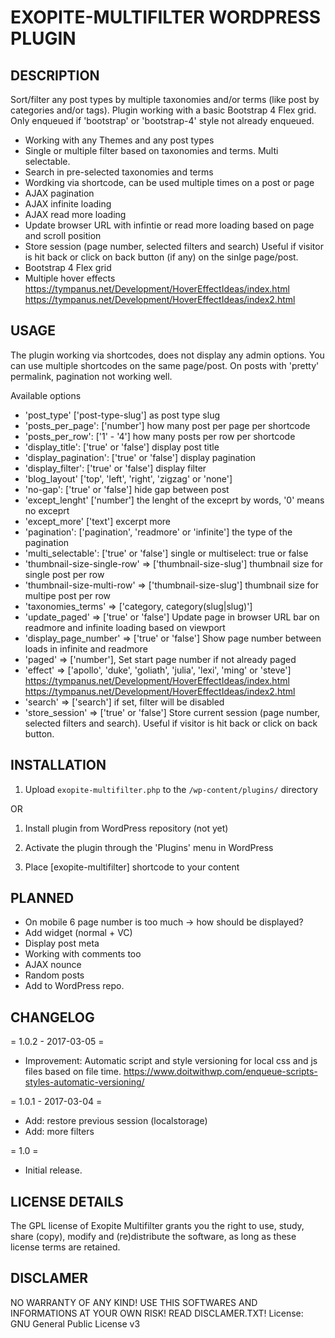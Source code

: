 # EXOPITE-MULTIFILTER WORDPRESS PLUGIN

DESCRIPTION
-----------

Sort/filter any post types by multiple taxonomies and/or terms (like post by categories and/or tags).
Plugin working with a basic Bootstrap 4 Flex grid. Only enqueued if 'bootstrap' or 'bootstrap-4' style not already enqueued.

* Working with any Themes and any post types
* Single or multiple filter based on taxonomies and terms. Multi selectable.
* Search in pre-selected taxonomies and terms
* Wordking via shortcode, can be used multiple times on a post or page
* AJAX pagination
* AJAX infinite loading
* AJAX read more loading
* Update browser URL with infintie or read more loading based on page and scroll position
* Store session (page number, selected filters and search) Useful if visitor is hit back or click on back button (if any) on the sinlge page/post.
* Bootstrap 4 Flex grid
* Multiple hover effects
https://tympanus.net/Development/HoverEffectIdeas/index.html
https://tympanus.net/Development/HoverEffectIdeas/index2.html


USAGE
-----

The plugin working via shortcodes, does not display any admin options.
You can use multiple shortcodes on the same page/post. On posts with 'pretty' permalink, pagination not working well.

Available options
* 'post_type' ['post-type-slug'] as post type slug
* 'posts_per_page': ['number'] how many post per page per shortcode
* 'posts_per_row': ['1' - '4'] how many posts per row per shortcode
* 'display_title': ['true' or 'false'] display post title
* 'display_pagination': ['true' or 'false'] display pagination
* 'display_filter': ['true' or 'false'] display filter
* 'blog_layout' ['top', 'left', 'right', 'zigzag' or 'none']
* 'no-gap': ['true' or 'false'] hide gap between post
* 'except_lenght' ['number'] the lenght of the exceprt by words, '0' means no exceprt
* 'except_more' ['text'] excerpt more
* 'pagination': ['pagination', 'readmore' or 'infinite'] the type of the pagination
* 'multi_selectable': ['true' or 'false'] single or multiselect: true or false
* 'thumbnail-size-single-row' => ['thumbnail-size-slug'] thumbnail size for single post per row
* 'thumbnail-size-multi-row'  => ['thumbnail-size-slug'] thumbnail size for multipe post per row
* 'taxonomies_terms'          => ['category, category(slug|slug)']
* 'update_paged'              => ['true' or 'false'] Update page in browser URL bar on readmore and infinite loading based on viewport
* 'display_page_number'       => ['true' or 'false'] Show page number between loads in infinite and readmore
* 'paged'                     => ['number'], Set start page number if not already paged
* 'effect'                    => ['apollo', 'duke', 'goliath', 'julia', 'lexi', 'ming' or 'steve']
https://tympanus.net/Development/HoverEffectIdeas/index.html
https://tympanus.net/Development/HoverEffectIdeas/index2.html
* 'search'                    => ['search'] if set, filter will be disabled
* 'store_session'             => ['true' or 'false'] Store current session (page number, selected filters and search). Useful if visitor is hit back or click on back button.

INSTALLATION
------------

1. Upload `exopite-multifilter.php` to the `/wp-content/plugins/` directory

OR

1. Install plugin from WordPress repository (not yet)

2. Activate the plugin through the 'Plugins' menu in WordPress
3. Place [exopite-multifilter] shortcode to your content

PLANNED
-------

* On mobile 6 page number is too much -> how should be displayed?
* Add widget (normal + VC)
* Display post meta
* Working with comments too
* AJAX nounce
* Random posts
* Add to WordPress repo.

CHANGELOG
---------

= 1.0.2 - 2017-03-05 =
* Improvement: Automatic script and style versioning for local css and js files based on file time.
https://www.doitwithwp.com/enqueue-scripts-styles-automatic-versioning/

= 1.0.1 - 2017-03-04 =
* Add: restore previous session (localstorage)
* Add: more filters

= 1.0 =
* Initial release.

LICENSE DETAILS
---------------
The GPL license of Exopite Multifilter grants you the right to use, study, share (copy), modify and (re)distribute the software, as long as these license terms are retained.

DISCLAMER
---------

NO WARRANTY OF ANY KIND! USE THIS SOFTWARES AND INFORMATIONS AT YOUR OWN RISK! READ DISCLAMER.TXT!
License: GNU General Public License v3
